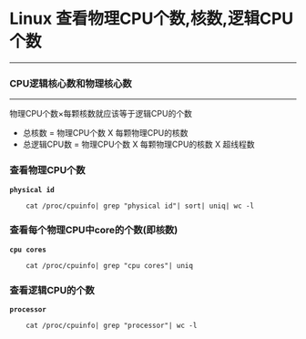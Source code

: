 # Linux 查看物理CPU个数,核数,逻辑CPU个数

---

### CPU逻辑核心数和物理核心数

---

物理CPU个数×每颗核数就应该等于逻辑CPU的个数

* 总核数 = 物理CPU个数 X 每颗物理CPU的核数 
* 总逻辑CPU数 = 物理CPU个数 X 每颗物理CPU的核数 X 超线程数

### 查看物理CPU个数

**`physical id`**

		cat /proc/cpuinfo| grep "physical id"| sort| uniq| wc -l
		
###  查看每个物理CPU中core的个数(即核数)

**`cpu cores`**

		cat /proc/cpuinfo| grep "cpu cores"| uniq
		
### 查看逻辑CPU的个数

**`processor`**

		cat /proc/cpuinfo| grep "processor"| wc -l